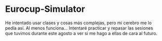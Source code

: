 # Eurocup-Simulator
He intentado usar clases y cosas más complejas, pero mi cerebro me lo pedía así. Al menos funciona...
Intentaré practicar y repasar las sesiones que tuvimos durante este agosto a ver si me hago a ellas de cara al futuro.
